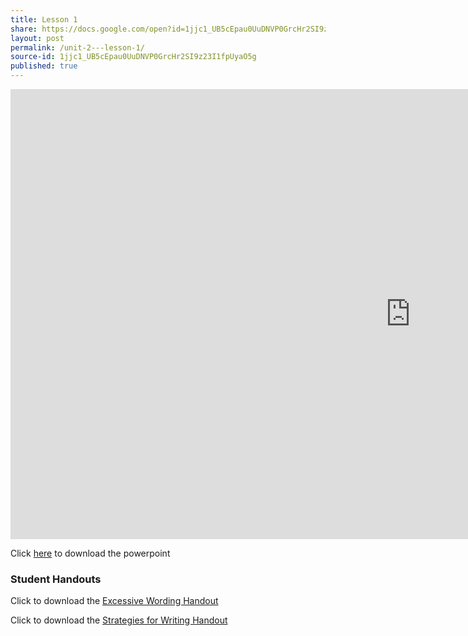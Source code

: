 ```yaml
---
title: Lesson 1
share: https://docs.google.com/open?id=1jjc1_UB5cEpau0UuDNVP0GrcHr2SI9z23I1fpUyaO5g
layout: post
permalink: /unit-2---lesson-1/
source-id: 1jjc1_UB5cEpau0UuDNVP0GrcHr2SI9z23I1fpUyaO5g
published: true
---
```

<iframe src="https://docs.google.com/presentation/d/e/2PACX-1vSZEFYGN6H1NFCoa50jgouwZPXiEE3FDp0tJhoffE1RDTPRysdKCpBOIyDaLOn1-LXTpr3p9IoYgKqC/embed?start=false&loop=false&delayms=3000" frameborder="0" width="1280" height="720" allowfullscreen="true" mozallowfullscreen="true" webkitallowfullscreen="true"></iframe>

Click <a href="Introduction to Communication.pptx" download>here</a> to download the powerpoint 

### Student Handouts

Click to download the <a href="Student Handout - Excessive Wording .pdf" download>Excessive Wording Handout</a>

Click to download the <a href="Student Handout - Strategies for Writing.pdf" download>Strategies for Writing Handout</a>